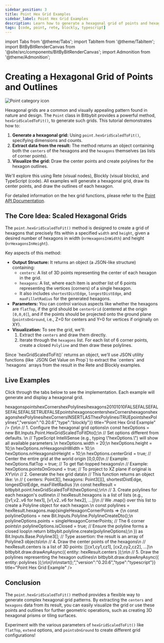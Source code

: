 ```yaml
---
sidebar_position: 3
title: Point Hex Grid Examples
sidebar_label: Point Hex Grid Examples
description: Learn how to generate a hexagonal grid of points and hexagon outlines using Bitbybit's Point class, with examples in Rete, Blockly, and TypeScript.
tags: [code, point, rete, blockly, typescript]
---
```


import Tabs from '@theme/Tabs';
import TabItem from '@theme/TabItem';
import BitByBitRenderCanvas from '@site/src/components/BitByBitRenderCanvas';
import Admonition from '@theme/Admonition';

# Creating a Hexagonal Grid of Points and Outlines

<img 
  class="category-icon-small" 
  src="https://s.bitbybit.dev/assets/icons/white/point-icon.svg" 
  alt="Point category icon" 
  title="Point category icon" /> 

Hexagonal grids are a common and visually appealing pattern found in nature and design. The `Point` class in Bitbybit provides a powerful method, `hexGridScaledToFit()`, to generate such grids. This tutorial demonstrates how to:

1.  **Generate a hexagonal grid:** Using `point.hexGridScaledToFit()`, specifying dimensions and counts.
2.  **Extract data from the result:** The method returns an object containing both the `centers` of the hexagons and the `hexagons` themselves (as lists of corner points).
3.  **Visualize the grid:** Draw the center points and create polylines for the hexagon outlines.

We'll explore this using Rete (visual nodes), Blockly (visual blocks), and TypeScript (code). All examples will generate a hexagonal grid, draw its center points, and draw the outlines of each hexagon.

For detailed information on the hex grid functions, please refer to the [Point API Documentation](https://docs.bitbybit.dev/classes/Bit.Point.html).

## The Core Idea: Scaled Hexagonal Grids

The `point.hexGridScaledToFit()` method is designed to create a grid of hexagons that precisely fits within a specified `width` and `height`, given a desired number of hexagons in width (`nrHexagonsInWidth`) and height (`nrHexagonsInHeight`).

Key aspects of this method:
*   **Output Structure:** It returns an object (a JSON-like structure) containing:
    *   `centers`: A list of 3D points representing the center of each hexagon in the grid.
    *   `hexagons`: A list, where each item is another list of 6 points representing the vertices (corners) of a single hexagon.
    *   It also includes `shortestDistEdge`, `longestDistEdge`, and `maxFilletRadius` for the generated hexagons.
*   **Parameters:** You can control various aspects like whether the hexagons are `flatTop`, if the grid should be `centerGrid` (centered at the origin `[0,0,0]`), and if the points should be projected onto the ground plane (`pointsOnGround`, i.e., Z=0 for centers and Y=0 for vertices if originally on XY).
*   **Visualization:** To see the grid, we'll:
    1.  Extract the `centers` and draw them directly.
    2.  Iterate through the `hexagons` list. For each list of 6 corner points, create a closed `Polyline` and then draw these polylines.

<Admonition type="info" title="JSON Handling">
    Since `hexGridScaledToFit()` returns an object, we'll use JSON utility functions (like `JSON Get Value on Prop`) to extract the `centers` and `hexagons` arrays from the result in the Rete and Blockly examples.
</Admonition>

## Live Examples

Click through the tabs below to see the implementation. Each example will generate and display a hexagonal grid.
  
<Tabs groupId="vectors-live-examples">
<TabItem value="rete" label="Rete">
    <BitByBitRenderCanvas
    requireManualStart={true}
    script={{"script":"{\"id\":\"rete-v2-json\",\"nodes\":{\"7729fd4f544e72fc\":{\"id\":\"7729fd4f544e72fc\",\"name\":\"bitbybit.point.hexGridScaledToFit\",\"customName\":\"hex grid scaled to fit\",\"async\":false,\"drawable\":false,\"data\":{\"genericNodeData\":{\"hide\":false,\"oneOnOne\":false,\"flatten\":0,\"forceExecution\":false},\"width\":20,\"height\":10,\"nrHexagonsInWidth\":10,\"nrHexagonsInHeight\":10,\"flatTop\":false,\"extendTop\":false,\"extendBottom\":false,\"extendLeft\":false,\"extendRight\":false,\"centerGrid\":true,\"pointsOnGround\":false},\"inputs\":{},\"position\":[608.7164842348694,1018.0652542973968]},\"4fca946a7b216f6c\":{\"id\":\"4fca946a7b216f6c\",\"name\":\"bitbybit.json.getValueOnProp\",\"customName\":\"get value on prop\",\"async\":false,\"drawable\":false,\"data\":{\"genericNodeData\":{\"hide\":false,\"oneOnOne\":false,\"flatten\":0,\"forceExecution\":false},\"property\":\"centers\"},\"inputs\":{\"json\":{\"connections\":[{\"node\":\"7729fd4f544e72fc\",\"output\":\"result\",\"data\":{}}]}},\"position\":[1081.1659092469044,810.2335976865959]},\"4026d981aa5027a5\":{\"id\":\"4026d981aa5027a5\",\"name\":\"bitbybit.json.getValueOnProp\",\"customName\":\"get value on prop\",\"async\":false,\"drawable\":false,\"data\":{\"genericNodeData\":{\"hide\":false,\"oneOnOne\":false,\"flatten\":0,\"forceExecution\":false},\"property\":\"hexagons\"},\"inputs\":{\"json\":{\"connections\":[{\"node\":\"7729fd4f544e72fc\",\"output\":\"result\",\"data\":{}}]}},\"position\":[1088.8870485676737,1234.010004531764]},\"a510eab4a87374e4\":{\"id\":\"a510eab4a87374e4\",\"name\":\"bitbybit.draw.drawAnyAsync\",\"customName\":\"draw any async\",\"async\":true,\"drawable\":true,\"data\":{\"genericNodeData\":{\"hide\":false,\"oneOnOne\":false,\"flatten\":0,\"forceExecution\":false}},\"inputs\":{\"entity\":{\"connections\":[{\"node\":\"4fca946a7b216f6c\",\"output\":\"result\",\"data\":{}}]}},\"position\":[1451.9911428758057,804.930108808127]},\"16c7925dd6061a88\":{\"id\":\"16c7925dd6061a88\",\"name\":\"bitbybit.polyline.create\",\"customName\":\"polyline\",\"async\":false,\"drawable\":true,\"data\":{\"genericNodeData\":{\"hide\":false,\"oneOnOne\":false,\"flatten\":0,\"forceExecution\":false},\"isClosed\":true},\"inputs\":{\"points\":{\"connections\":[{\"node\":\"2a4323a3364861cb\",\"output\":\"result\",\"data\":{}}]}},\"position\":[1838.5998037327245,1232.8246930600817]},\"2a4323a3364861cb\":{\"id\":\"2a4323a3364861cb\",\"name\":\"bitbybit.lists.flatten\",\"customName\":\"flatten\",\"data\":{\"nrLevels\":1},\"inputs\":{\"list\":{\"connections\":[{\"node\":\"4026d981aa5027a5\",\"output\":\"result\",\"data\":{}}]}},\"position\":[1469.4576764247172,1271.430759087884]}}}","version":"0.20.6","type":"rete"}}
    title="Point Hex Grid Example"
    />
</TabItem>
<TabItem value="blockly" label="Blockly">
  <BitByBitRenderCanvas
    requireManualStart={true}
    script={{"script":"<xml xmlns=\"https://developers.google.com/blockly/xml\"><variables><variable id=\"snfo^`s7qhTaFo`_+]fK\">hexagons</variable><variable id=\"4#}{gv*Z0ysf[dRdL43/\">points</variable><variable id=\"oKDKa=L7$j{A`yX[6zD8\">hexCorners</variable><variable id=\"MPW,mXxtq)Wb!BKH/P?3\">hexPolylines</variable><variable id=\"rYT?1[@5G$SC#J#,5MnI\">i</variable></variables><block type=\"variables_set\" id=\"aun`u/C8J1kDwFXugSxB\" x=\"-336\" y=\"-263\"><field name=\"VAR\" id=\"snfo^`s7qhTaFo`_+]fK\">hexagons</field><value name=\"VALUE\"><block type=\"bitbybit.point.hexGridScaledToFit\" id=\"-w4sVF;TmJl#Mngwrvfv\"><value name=\"Width\"><block type=\"math_number\" id=\"2BgM:hOwqGIeirDN~hHn\"><field name=\"NUM\">20</field></block></value><value name=\"Height\"><block type=\"math_number\" id=\"]1w[7(Z.0Fxs};A,`L{5\"><field name=\"NUM\">10</field></block></value><value name=\"NrHexagonsInWidth\"><block type=\"math_number\" id=\"`9j%3`81C)}fDLCevZ,S\"><field name=\"NUM\">10</field></block></value><value name=\"NrHexagonsInHeight\"><block type=\"math_number\" id=\"aP0y8E2TV4E/5;4AA;]=\"><field name=\"NUM\">10</field></block></value><value name=\"FlatTop\"><block type=\"logic_boolean\" id=\"s~n##Mc,g0yq2|;@=$Nf\"><field name=\"BOOL\">FALSE</field></block></value><value name=\"ExtendTop\"><block type=\"logic_boolean\" id=\"63Cf|CcHg7fy!6f4yi{5\"><field name=\"BOOL\">FALSE</field></block></value><value name=\"ExtendBottom\"><block type=\"logic_boolean\" id=\":DK*VdC556w5bcJ/817I\"><field name=\"BOOL\">FALSE</field></block></value><value name=\"ExtendLeft\"><block type=\"logic_boolean\" id=\"m1?MGN6ADj*!YeG/1PP~\"><field name=\"BOOL\">FALSE</field></block></value><value name=\"ExtendRight\"><block type=\"logic_boolean\" id=\"2$^rAcqmAQO4:oGGx{/1\"><field name=\"BOOL\">FALSE</field></block></value><value name=\"CenterGrid\"><block type=\"logic_boolean\" id=\"9@lQ4t^?jvLC;pG(c}Q3\"><field name=\"BOOL\">TRUE</field></block></value><value name=\"PointsOnGround\"><block type=\"logic_boolean\" id=\"L=F]cgq$d:#wNVS-8RRL\"><field name=\"BOOL\">FALSE</field></block></value></block></value><next><block type=\"variables_set\" id=\"dqax4Iak3[X:vWXI^PUd\"><field name=\"VAR\" id=\"4#}{gv*Z0ysf[dRdL43/\">points</field><value name=\"VALUE\"><block type=\"bitbybit.json.getValueOnProp\" id=\"lT:-lQlP-};fh9)H%oOh\"><value name=\"Json\"><block type=\"variables_get\" id=\"s{X=sBMe4ObumM02RITj\"><field name=\"VAR\" id=\"snfo^`s7qhTaFo`_+]fK\">hexagons</field></block></value><value name=\"Property\"><block type=\"text\" id=\"V^qVvhu4-v-#j7qN~/FU\"><field name=\"TEXT\">centers</field></block></value></block></value><next><block type=\"variables_set\" id=\"Pvl+t-(B%S(j5rH]pi]k\"><field name=\"VAR\" id=\"oKDKa=L7$j{A`yX[6zD8\">hexCorners</field><value name=\"VALUE\"><block type=\"bitbybit.json.getValueOnProp\" id=\"Fv]n/7udmr.S8+`/Me}@\"><value name=\"Json\"><block type=\"variables_get\" id=\"h_fx{kQbtB]#CV82{]={\"><field name=\"VAR\" id=\"snfo^`s7qhTaFo`_+]fK\">hexagons</field></block></value><value name=\"Property\"><block type=\"text\" id=\":K4PKshG8AGvx}dMp|MZ\"><field name=\"TEXT\">hexagons</field></block></value></block></value><next><block type=\"variables_set\" id=\"=aonGMd}+?x][vB!i.X.\"><field name=\"VAR\" id=\"MPW,mXxtq)Wb!BKH/P?3\">hexPolylines</field><value name=\"VALUE\"><block type=\"lists_create_with\" id=\"c:0|}rLdV.~yhihDkr;+\"><mutation items=\"0\"></mutation></block></value><next><block type=\"controls_forEach\" id=\"bP_2s,_,yAt(MvHTLM_S\"><field name=\"VAR\" id=\"rYT?1[@5G$SC#J#,5MnI\">i</field><value name=\"LIST\"><block type=\"variables_get\" id=\"%[/X{;jP?.BE9bI#t=Rj\"><field name=\"VAR\" id=\"oKDKa=L7$j{A`yX[6zD8\">hexCorners</field></block></value><statement name=\"DO\"><block type=\"lists_setIndex\" id=\"$k_`[1:k(~,VcWk`_dO?\"><mutation at=\"false\"></mutation><field name=\"MODE\">INSERT</field><field name=\"WHERE\">LAST</field><value name=\"LIST\"><block type=\"variables_get\" id=\"+O;6tF`7orW(VGPpn)Y1\"><field name=\"VAR\" id=\"MPW,mXxtq)Wb!BKH/P?3\">hexPolylines</field></block></value><value name=\"TO\"><block type=\"bitbybit.polyline.create\" id=\"h3fr]v(.~FFlQ+a%C^Pc\"><value name=\"Points\"><block type=\"variables_get\" id=\"o#r~|*kO+;IzL!NsL:kG\"><field name=\"VAR\" id=\"rYT?1[@5G$SC#J#,5MnI\">i</field></block></value><value name=\"IsClosed\"><block type=\"logic_boolean\" id=\"H.E]e^`JBNsj$EE;`ZeJ\"><field name=\"BOOL\">TRUE</field></block></value></block></value></block></statement><next><block type=\"bitbybit.draw.drawAnyAsyncNoReturn\" id=\"7c$$])((|)SH|2i0kuPl\"><value name=\"Entity\"><block type=\"variables_get\" id=\"%6~Wwy^^p8:$l.F*W6nK\"><field name=\"VAR\" id=\"4#}{gv*Z0ysf[dRdL43/\">points</field></block></value><next><block type=\"bitbybit.draw.drawAnyAsyncNoReturn\" id=\"GXc.m@](t-)7bV^W_q(?\"><value name=\"Entity\"><block type=\"variables_get\" id=\"i%MbFlna)JYFdbWMf;A-\"><field name=\"VAR\" id=\"MPW,mXxtq)Wb!BKH/P?3\">hexPolylines</field></block></value></block></next></block></next></block></next></block></next></block></next></block></next></block></xml>","version":"0.20.6","type":"blockly"}}
    title="Point Hex Grid Example"
    />
</TabItem>
<TabItem value="typescript" label="TypeScript">
<BitByBitRenderCanvas
    requireManualStart={true}
    script={{"script":"const start = () => {\n\n    // 1. Configure the hexagonal grid options\n    const hexOptions = new Bit.Inputs.Point.HexGridScaledToFitDto();\n    // Set options different from defaults. \n    // TypeScript IntelliSense (e.g., typing \"hexOptions.\") will show all available parameters.\n    hexOptions.width = 20;\n    hexOptions.height = 10;\n    hexOptions.nrHexagonsInWidth = 10;\n    hexOptions.nrHexagonsInHeight = 10;\n    hexOptions.centerGrid = true; // Center the entire grid at the world origin [0,0,0]\n    // Example: hexOptions.flatTop = true; // To get flat-topped hexagons\n    // Example: hexOptions.pointsOnGround = true; // To project to XZ plane if original is XY\n\n    // 2. Generate the hex grid data\n    // This function returns an object like: \n    // { centers: Point3[], hexagons: Point3[][], shortestDistEdge, longestDistEdge, maxFilletRadius }\n    const hexResult = bitbybit.point.hexGridScaledToFit(hexOptions);\n\n    // 3. Create polylines for each hexagon's outline\n    // hexResult.hexagons is a list of lists (e.g., [[v1,v2..v6 for hex1], [v1,v2..v6 for hex2], ...])\n    // We .map() over this list to create a Polyline object for each hexagon.\n    const polylines = hexResult.hexagons.map(singleHexagonCornerPoints => {\n        const polylineOptions = new Bit.Inputs.Polyline.PolylineCreateDto();\n        polylineOptions.points = singleHexagonCornerPoints; // The 6 corner points\n        polylineOptions.isClosed = true;                  // Ensure the polyline forms a closed loop\n        return bitbybit.polyline.create(polylineOptions);\n    }) as Bit.Inputs.Base.Polyline3[]; // Type assertion: the result is an array of Polyline3 objects\n\n    // 4. Draw the center points of the hexagons\n    // hexResult.centers is a list of 3D points: [[cx1,cy1,cz1], [cx2,cy2,cz2], ...]\n    bitbybit.draw.drawAnyAsync({ entity: hexResult.centers });\n\n    // 5. Draw the polylines representing the hexagon outlines\n    bitbybit.draw.drawAnyAsync({ entity: polylines });\n\n}\n\nstart();","version":"0.20.6","type":"typescript"}}
    title="Point Hex Grid Example"
    />
</TabItem>

</Tabs>

## Conclusion

The `point.hexGridScaledToFit()` method provides a flexible way to generate complex hexagonal grid patterns. By extracting the `centers` and `hexagons` data from its result, you can easily visualize the grid or use these points and outlines for further geometric operations, such as creating 3D hexagonal prisms or tiling surfaces.

Experiment with the various parameters of `hexGridScaledToFit()` like `flatTop`, `extend` options, and `pointsOnGround` to create different grid configurations!